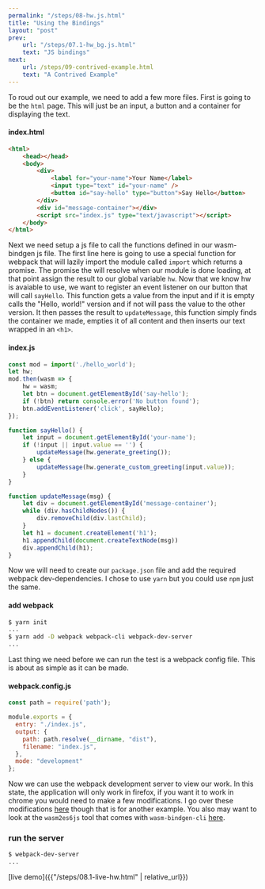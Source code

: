 ```yaml
---
permalink: "/steps/08-hw.js.html"
title: "Using the Bindings"
layout: "post"
prev: 
    url: "/steps/07.1-hw_bg.js.html"
    text: "JS bindings"
next: 
    url: /steps/09-contrived-example.html
    text: "A Contrived Example"
---
```

<div class="explain">
To roud out our example, we need to add a few more files. First is going to be the <code>html</code> page. This will just be an input, a button and a container for displaying the text.
</div>

#### index.html
```html
<html>
    <head></head>
    <body>
        <div>
            <label for="your-name">Your Name</label>
            <input type="text" id="your-name" />
            <button id="say-hello" type="button">Say Hello</button>
        </div>
        <div id="message-container"></div>
        <script src="index.js" type="text/javascript"></script>
    </body>
</html>
```
<div class="explain">
Next we need setup a js file to call the functions defined in our wasm-bindgen js file. The first line here is going to use a special function for webpack that will lazily import the module called <code>import</code> which returns a promise. The promise the will resolve when our module is done loading, at that point assign the result to our global variable <code>hw</code>. Now that we know hw is avaiable to use, we want to register an event listener on our button that will call <code>sayHello</code>. This function gets a value from the input and if it is empty calls the "Hello, world!" version and if not will pass the value to the other version. It then passes the result to <code>updateMessage</code>, this function simply finds the container we made, empties it of all content and then inserts our text wrapped in an <code>&lt;h1&gt;</code>.
</div>

#### index.js
```js
const mod = import('./hello_world');
let hw;
mod.then(wasm => {
    hw = wasm;
    let btn = document.getElementById('say-hello');
    if (!btn) return console.error('No button found');
    btn.addEventListener('click', sayHello);
});

function sayHello() {
    let input = document.getElementById('your-name');
    if (!input || input.value == '') {
        updateMessage(hw.generate_greeting());
    } else {
        updateMessage(hw.generate_custom_greeting(input.value));
    }
}

function updateMessage(msg) {
    let div = document.getElementById('message-container');
    while (div.hasChildNodes()) {
        div.removeChild(div.lastChild);
    }
    let h1 = document.createElement('h1');
    h1.appendChild(document.createTextNode(msg))
    div.appendChild(h1);
}
```
<div class="explain">
Now we will need to create our <code>package.json</code> file and add the required webpack dev-dependencies. I chose to use <code>yarn</code> but you could use <code>npm</code> just the same.
</div>

#### add webpack
```bash
$ yarn init
...
$ yarn add -D webpack webpack-cli webpack-dev-server
...
```
<div class="explain">
Last thing we need before we can run the test is a webpack config file. This is about as simple as it can be made.
</div>

#### webpack.config.js
```js
const path = require('path');

module.exports = {
  entry: "./index.js",
  output: {
    path: path.resolve(__dirname, "dist"),
    filename: "index.js",
  },
  mode: "development"
};
```
<div class="explain">
Now we can use the webpack development server to view our work. In this state, the application will only work in firefox, if you want it to work in chrome you would need to make a few modifications. I go over these modifications <a href="{{"/steps/10.11-the-bindgen.html" | relative_url}}">here</a> though that is for another example. You also may want to look at the <code>wasm2es6js</code> tool that comes with <code>wasm-bindgen-cli</code> <a href="https://github.com/rustwasm/wasm-bindgen/tree/master/examples/hello_world#caveat-for-chrome-users">here</a>.
</div>

### run the server
```bash
$ webpack-dev-server
...
```
[live demo]({{"/steps/08.1-live-hw.html" | relative_url}})